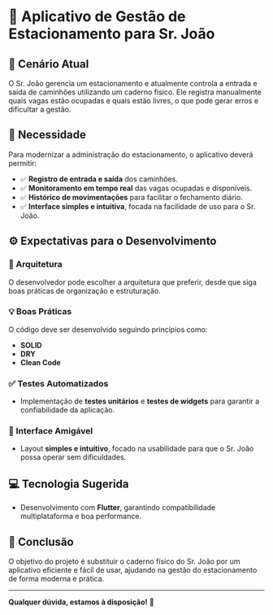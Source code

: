 # 🚗 Aplicativo de Gestão de Estacionamento para Sr. João

## 📌 Cenário Atual

O Sr. João gerencia um estacionamento e atualmente controla a entrada e saída de caminhões utilizando um caderno físico. Ele registra manualmente quais vagas estão ocupadas e quais estão livres, o que pode gerar erros e dificultar a gestão.

## 🎯 Necessidade

Para modernizar a administração do estacionamento, o aplicativo deverá permitir:

- ✅ **Registro de entrada e saída** dos caminhões.
- ✅ **Monitoramento em tempo real** das vagas ocupadas e disponíveis.
- ✅ **Histórico de movimentações** para facilitar o fechamento diário.
- ✅ **Interface simples e intuitiva**, focada na facilidade de uso para o Sr. João.

## ⚙️ Expectativas para o Desenvolvimento

### 📂 Arquitetura
O desenvolvedor pode escolher a arquitetura que preferir, desde que siga boas práticas de organização e estruturação.

### 💡 Boas Práticas
O código deve ser desenvolvido seguindo princípios como:
- **SOLID**
- **DRY**
- **Clean Code**

### ✅ Testes Automatizados
- Implementação de **testes unitários** e **testes de widgets** para garantir a confiabilidade da aplicação.

### 🎨 Interface Amigável
- Layout **simples e intuitivo**, focado na usabilidade para que o Sr. João possa operar sem dificuldades.

## 💻 Tecnologia Sugerida
- Desenvolvimento com **Flutter**, garantindo compatibilidade multiplataforma e boa performance.

## 📌 Conclusão
O objetivo do projeto é substituir o caderno físico do Sr. João por um aplicativo eficiente e fácil de usar, ajudando na gestão do estacionamento de forma moderna e prática.

---

**Qualquer dúvida, estamos à disposição!** 🚀
